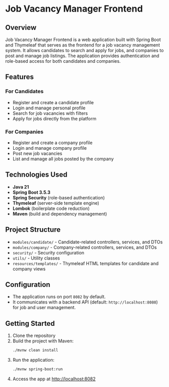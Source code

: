 # Job Vacancy Manager Frontend

## Overview
Job Vacancy Manager Frontend is a web application built with Spring Boot and Thymeleaf that serves as the frontend for a job vacancy management system. It allows candidates to search and apply for jobs, and companies to post and manage job listings. The application provides authentication and role-based access for both candidates and companies.

## Features

### For Candidates
- Register and create a candidate profile
- Login and manage personal profile
- Search for job vacancies with filters
- Apply for jobs directly from the platform

### For Companies
- Register and create a company profile
- Login and manage company profile
- Post new job vacancies
- List and manage all jobs posted by the company

## Technologies Used
- **Java 21**
- **Spring Boot 3.5.3**
- **Spring Security** (role-based authentication)
- **Thymeleaf** (server-side template engine)
- **Lombok** (boilerplate code reduction)
- **Maven** (build and dependency management)

## Project Structure
- `modules/candidate/` - Candidate-related controllers, services, and DTOs
- `modules/company/` - Company-related controllers, services, and DTOs
- `security/` - Security configuration
- `utils/` - Utility classes
- `resources/templates/` - Thymeleaf HTML templates for candidate and company views

## Configuration
- The application runs on port `8082` by default.
- It communicates with a backend API (default: `http://localhost:8080`) for job and user management.

## Getting Started
1. Clone the repository
2. Build the project with Maven:
   ```bash
   ./mvnw clean install
   ```
3. Run the application:
   ```bash
   ./mvnw spring-boot:run
   ```
4. Access the app at [http://localhost:8082](http://localhost:8082)